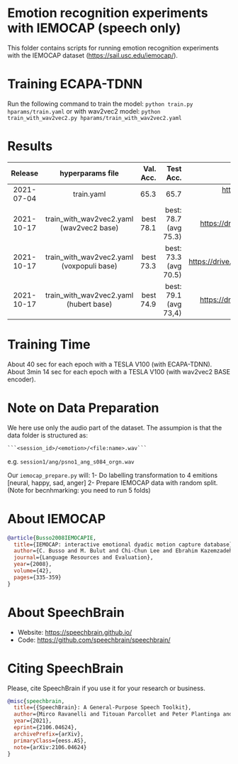 # Emotion recognition experiments with IEMOCAP (speech only)
This folder contains scripts for running emotion recognition experiments with the IEMOCAP dataset (https://sail.usc.edu/iemocap/).

# Training ECAPA-TDNN
Run the following command to train the model:
`python train.py hparams/train.yaml`
or with wav2vec2 model:
`python train_with_wav2vec2.py hparams/train_with_wav2vec2.yaml`

# Results
| Release | hyperparams file | Val. Acc. | Test Acc. | Model link | GPUs |
|:-------------:|:---------------------------:| -----:| -----:| --------:| :-----------:|
| 2021-07-04 | train.yaml |  65.3 | 65.7 | https://drive.google.com/drive/folders/1U9SiO4KkCNBKfxilXzJqBZ_k-vHz4ltV?usp=sharing | 1xV100 16GB |
| 2021-10-17 | train_with_wav2vec2.yaml (wav2vec2 base) |  best 78.1 | best: 78.7 (avg 75.3) | https://drive.google.com/drive/u/0/folders/11iZkcxvXYPnhf1yfYO_WVfRpGbN6HmNw | 1xV100 32GB |
| 2021-10-17 | train_with_wav2vec2.yaml (voxpopuli base) |  best 73.3 | best: 73.3 (avg 70.5) | https://drive.google.com/drive/u/0/folders/1hCL2vCQe2WS5wv5LU7JYkh7QSHNH9m4d | 1xV100 32GB |
| 2021-10-17 | train_with_wav2vec2.yaml (hubert base) |  best 74.9  | best: 79.1 (avg 73,4) | https://drive.google.com/drive/u/0/folders/1m8xggbhbsXHedMbF6dNVkNEW1bfGTjvi | 1xV100 32GB |
# Training Time
About 40 sec for each epoch with a TESLA V100 (with ECAPA-TDNN).
About 3min 14 sec for each epoch with a TESLA V100 (with wav2vec2 BASE encoder).

# Note on Data Preparation
We here use only the audio part of the dataset. The assumpion is that the data folder is structured as:

    ```<session_id>/<emotion>/<file:name>.wav```

e.g. ```session1/ang/psno1_ang_s084_orgn.wav```

Our `iemocap_prepare.py` will:
1- Do labelling transformation to 4 emitions [neural, happy, sad, anger]
2- Prepare IEMOCAP data with random split. (Note for becnhmarking: you need to run 5 folds)


# **About IEMOCAP**

```bibtex
@article{Busso2008IEMOCAPIE,
  title={IEMOCAP: interactive emotional dyadic motion capture database},
  author={C. Busso and M. Bulut and Chi-Chun Lee and Ebrahim Kazemzadeh and Emily Mower Provost and Samuel Kim and J. N. Chang and Sungbok Lee and Shrikanth S. Narayanan},
  journal={Language Resources and Evaluation},
  year={2008},
  volume={42},
  pages={335-359}
}
```

# **About SpeechBrain**
- Website: https://speechbrain.github.io/
- Code: https://github.com/speechbrain/speechbrain/

# **Citing SpeechBrain**
Please, cite SpeechBrain if you use it for your research or business.

```bibtex
@misc{speechbrain,
  title={{SpeechBrain}: A General-Purpose Speech Toolkit},
  author={Mirco Ravanelli and Titouan Parcollet and Peter Plantinga and Aku Rouhe and Samuele Cornell and Loren Lugosch and Cem Subakan and Nauman Dawalatabad and Abdelwahab Heba and Jianyuan Zhong and Ju-Chieh Chou and Sung-Lin Yeh and Szu-Wei Fu and Chien-Feng Liao and Elena Rastorgueva and François Grondin and William Aris and Hwidong Na and Yan Gao and Renato De Mori and Yoshua Bengio},
  year={2021},
  eprint={2106.04624},
  archivePrefix={arXiv},
  primaryClass={eess.AS},
  note={arXiv:2106.04624}
}
```

